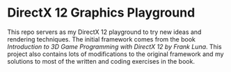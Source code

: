 # DirectX 12 Graphics Playground

This repo servers as my DirectX 12 playground to try new ideas and rendering techniques. The initial framework comes from the book *Introduction to 3D Game Programming with DirectX 12 by Frank Luna*. This project also contains lots of modifications to the original framework and my solutions to most of the written and coding exercises in the book. 

